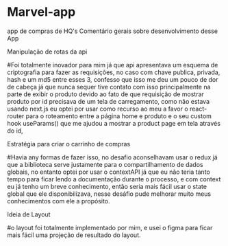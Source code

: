 # Marvel-app
app de compras de HQ's
Comentário gerais sobre desenvolvimento desse App

Manipulação de rotas da api

#Foi totalmente inovador para mim já que api apresentava um esquema de criptografia para fazer as requisições, no caso com chave publica, privada, hash e um md5 entre esses 3,  confesso que isso me deu um pouco de dor de cabeça já que nunca sequer tive contato com isso principalmente na parte de exibir o produto devido ao fato de que requisição de mostrar produto por id precisava de um tela de carregamento, como não estava usando next.js eu optei por usar como recurso ao meu a favor o react-router para o roteamento entre a página home e produto e o seu custom hook useParams() que me ajudou a mostrar a product page em tela através do id,

 Estratégia para criar o carrinho de compras

#Havia any formas de fazer isso, no desafio aconselhavam usar o redux já que a biblioteca serve justamente para o compartilhamento de dados globais, no entanto optei por usar o contextAPI já que eu não teria tanto tempo para ficar lendo a documentação durante o processo, e com context eu já tenho um breve conhecimento, então seria mais fácil usar o state global que ele disponibilizava, nesse desáfio pude melhorar muito meus conhecimentos com ele a propósito.



Ideia de Layout

#o layout foi totalmente implementado por mim, e usei o figma para ficar mais fácil uma projeção de resultado do layout.
